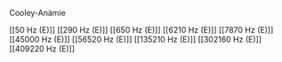 Cooley-Anämie

[[50 Hz (E)]]
[[290 Hz (E)]]
[[650 Hz (E)]]
[[6210 Hz (E)]]
[[7870 Hz (E)]]
[[45000 Hz (E)]]
[[56520 Hz (E)]]
[[135210 Hz (E)]]
[[302160 Hz (E)]]
[[409220 Hz (E)]]